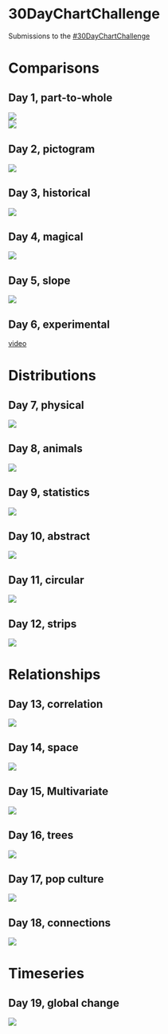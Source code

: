 
# 30DayChartChallenge

<!-- badges: start -->
<!-- badges: end -->

Submissions to the [#30DayChartChallenge](https://github.com/Z3tt/30DayChartChallenge_2021)

# Comparisons
## Day 1, part-to-whole  
![](2021/day-1-part-to-whole/day-1-part-to-whole.png)  
![](2021/day-1-part-to-whole/day-1-moon-phases.png)

## Day 2, pictogram  
![](2021/day-2-pictogram/day-2-pictogram.png)  

## Day 3, historical
![](2021/day-3-historical/day-3-historical.png)  

## Day 4, magical
![](2021/day-4-magical/day-4-magical.png)  

## Day 5, slope
![](2021/day-5-slope/day-5-slope.png)  

## Day 6, experimental
[video](2021/day-6-experimental/r.mp4)  

# Distributions
## Day 7, physical
![](2021/day-7-physical/day-7-physical.jpeg)  

## Day 8, animals
![](2021/day-8-animals/day-8-animals.png)  

## Day 9, statistics
![](2021/day-9-statistics/day-9-statistics-violinscale.png)  

## Day 10, abstract
![](2021/day-10-abstract/day-10-abstract.png)  

## Day 11, circular
![](2021/day-11-circular/day-11-circular.png)  

## Day 12, strips
![](2021/day-12-strips/day-12-strips.png)  

# Relationships
## Day 13, correlation
![](2021/day-13-correlation/day-13-correlation.png)  

## Day 14, space
![](2021/day-14-space/day-14-space.png)  

## Day 15, Multivariate
![](2021/day-15-multivariate/day-15-multivariate.png)  

## Day 16, trees
![](2021/day-16-trees/day-16-trees.png) 

## Day 17, pop culture
![](2021/day-17-pop-culture/day-17-pop-culture.png)  

## Day 18, connections
![](2021/day-18-connections/day-18-connections.png)  

# Timeseries
## Day 19, global change
![](2021/day-19-global-change/day-19-global-change.png)  


  